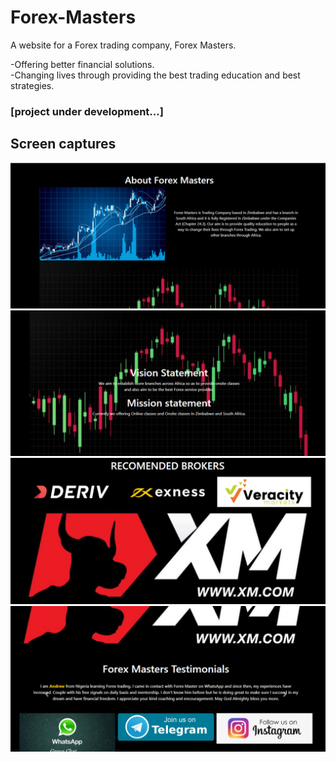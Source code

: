 # Forex-Masters
A website for a Forex trading company, Forex Masters.

-Offering better financial solutions.
<br />
-Changing lives through providing the best trading education and best strategies.
<br>
### [project under development...]
## Screen captures
![](docs/Screenshot_0003_1.jpg)
![](docs/Screenshot_0002_2.jpg)
![](docs/Screenshot_0001_3.jpg)
![](docs/Screenshot_0000_4.jpg)
